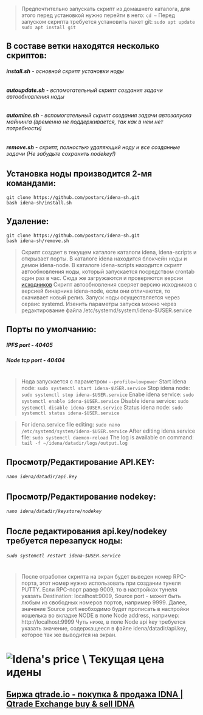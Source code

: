 > Предпочтительно запускать скрипт из домашнего каталога, для этого перед установкой нужно перейти в него:
> `cd ~`
> Перед запуском скрипта требуется установить пакет git:
> `sudo apt update`
> `sudo apt install git`

## В составе ветки находятся несколько скриптов:
###### **install.sh** - основной скрипт установки ноды
###### **autoupdate.sh** - вспомогательный скрипт создания задачи автообновления ноды
###### **automine.sh** - вспомогательный скрипт создания задачи автозапуска майнинга (временно не поддерживается, так как в нем нет потребности)
###### **remove.sh** - скрипт, полностью удаляющий ноду и все созданные задачи (Не забудьте сохранить nodekey!)

## Установка ноды производится 2-мя командами:
```
git clone https://github.com/postarc/idena-sh.git
bash idena-sh/install.sh
```

## Удаление:
```
git clone https://github.com/postarc/idena-sh.git
bash idena-sh/remove.sh
```

> Скрипт создает в текущем каталоге каталоги idena, idena-scripts и открывает порты.
> В каталоге idena находится блокчейн ноды и демон idena-node.
> В каталоге idena-scripts находится скрипт автообновления ноды, который запускается посредством crontab один раз в час.
> Сюда же загружаются и проверяются версии [исходников](https://github.com/idena-network/idena-go.git)
> Скрипт автообновления сверяет версию исходников с версией бинарника idena-node, если они отличаются, то скачивает новый релиз.
> Запуск ноды осуществляется через сервис systemd.
> Изенить параметры запуска можно через редактирование файла /etc/systemd/system/idena-$USER.service
## Порты по умолчанию:
##### **IPFS port** - 40405
##### **Node tcp port** - 40404

# 

> Нода запускается с параметром `--profile=lowpower`
> Start idena node:     `sudo systemctl start idena-$USER.service`
> Stop idena node:      `sudo systemctl stop idena-$USER.service`
> Enabe idena service:  `sudo systemctl enable idena-$USER.service`
> Disable idena service:  `sudo systemctl disable idena-$USER.service`
> Status idena node:      `sudo systemctl status idena-$USER.service`

> For idena.service file editing:   `sudo nano /etc/systemd/system/idena-$USER.service`
> After editing idena.service file: `sudo systemctl daemon-reload`
> The log is available on command:  `tail -f ~/idena/datadir/logs/output.log`

## Просмотр/Редактирование API.KEY:
###### `nano idena/datadir/api.key`
## Просмотр/Редактирование nodekey:
###### `nano idena/datadir/keystore/nodekey`
## После редактирования api.key/nodekey требуется перезапуск ноды:
###### `sudo systemctl restart idena-$USER.service`

#

> После отработки скрипта на экран будет выведен номер RPC-порта, этот номер нужно использовать при создании тунеля PUTTY.
> Если RPC-порт равер 9009, то в настройках тунеля указать Destination: localhost:9009, Source port - может быть любым из свободных номеров портов, например 9999.
> Далее, значение Source port необходимо будет прописать в настройки кошелька во вкладке NODE в поле Node address, например: http://localhost:9999
> Чуть ниже, в поле Node api key требуется указать значение, содержащееся в файле idena/datadir/api.key, которое так же выводится на экран.
# ![Idena's price \ Текущая цена идены](https://img.shields.io/badge/dynamic/json?color=inactive&label=Idena%3A&query=%24.idena.usd&suffix=%24&url=https%3A%2F%2Fapi.coingecko.com%2Fapi%2Fv3%2Fsimple%2Fprice%3Fids%3Didena%26vs_currencies%3Dusd)
## [Биржа qtrade.io - покупка & продажа IDNA | Qtrade Exchange buy & sell IDNA](https://qtrade.io/?ref=DW246DSMGU2E )
